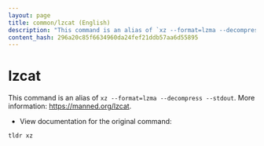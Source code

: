 ```yaml
---
layout: page
title: common/lzcat (English)
description: "This command is an alias of `xz --format=lzma --decompress --stdout`."
content_hash: 296a20c85f6634960da24fef21ddb57aa6d55895
---
```

# lzcat

This command is an alias of `xz --format=lzma --decompress --stdout`.
More information: <https://manned.org/lzcat>.

- View documentation for the original command:

`tldr xz`
